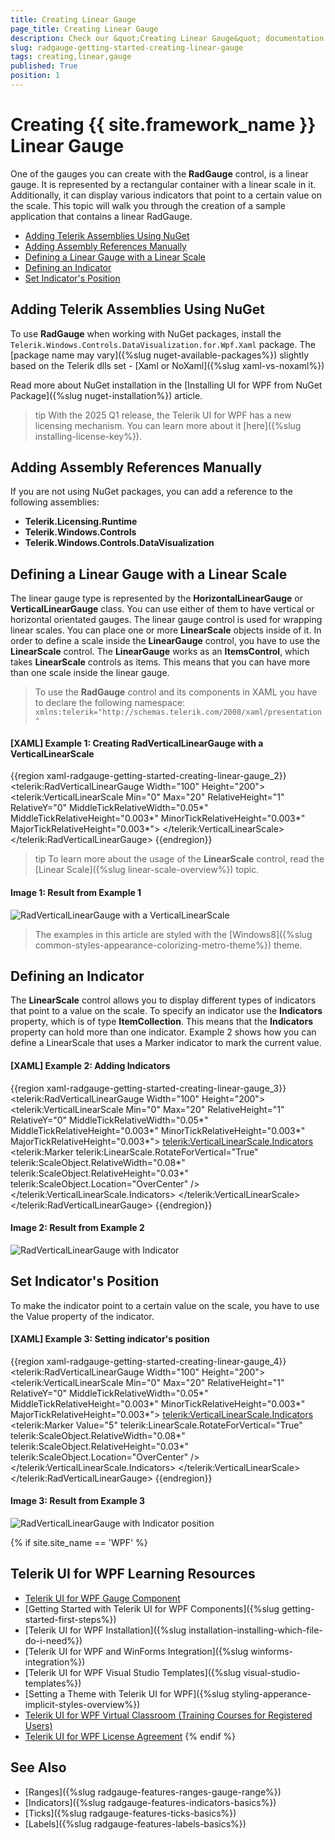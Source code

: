 ```yaml
---
title: Creating Linear Gauge
page_title: Creating Linear Gauge
description: Check our &quot;Creating Linear Gauge&quot; documentation article for the RadGauge {{ site.framework_name }} control.
slug: radgauge-getting-started-creating-linear-gauge
tags: creating,linear,gauge
published: True
position: 1
---
```


# Creating {{ site.framework_name }} Linear Gauge

One of the gauges you can create with the __RadGauge__ control, is a linear gauge. It is represented by a rectangular container with a linear scale in it. Additionally, it can display various indicators that point to a certain value on the scale. This topic will walk you through the creation of a sample application that contains a linear RadGauge.

* [Adding Telerik Assemblies Using NuGet](#adding-telerik-assemblies-using-nuget)
* [Adding Assembly References Manually](#adding-assembly-references-manually)
* [Defining a Linear Gauge with a Linear Scale](#defining-a-linear-gauge-with-a-linear-scale)
* [Defining an Indicator](#defining-an-indicator)
* [Set Indicator's Position](#set-indicators-position)

## Adding Telerik Assemblies Using NuGet

To use __RadGauge__ when working with NuGet packages, install the `Telerik.Windows.Controls.DataVisualization.for.Wpf.Xaml` package. The [package name may vary]({%slug nuget-available-packages%}) slightly based on the Telerik dlls set - [Xaml or NoXaml]({%slug xaml-vs-noxaml%})

Read more about NuGet installation in the [Installing UI for WPF from NuGet Package]({%slug nuget-installation%}) article.

>tip With the 2025 Q1 release, the Telerik UI for WPF has a new licensing mechanism. You can learn more about it [here]({%slug installing-license-key%}).

## Adding Assembly References Manually

If you are not using NuGet packages, you can add a reference to the following assemblies:

* __Telerik.Licensing.Runtime__
* __Telerik.Windows.Controls__
* __Telerik.Windows.Controls.DataVisualization__

## Defining a Linear Gauge with a Linear Scale

The linear gauge type is represented by the __HorizontalLinearGauge__ or __VerticalLinearGauge__ class. You can use either of them to have vertical or horizontal orientated gauges. The linear gauge control is used for wrapping linear scales. You can place one or more __LinearScale__ objects inside of it. In order to define a scale inside the __LinearGauge__ control, you have to use the __LinearScale__ control. The __LinearGauge__ works as an __ItemsControl__, which takes __LinearScale__ controls as items. This means that you can have more than one scale inside the linear gauge.

>To use the __RadGauge__ control and its components in XAML you have to declare the following namespace:  
>`xmlns:telerik="http://schemas.telerik.com/2008/xaml/presentation"`

#### __[XAML] Example 1: Creating RadVerticalLinearGauge with a VerticalLinearScale__
{{region xaml-radgauge-getting-started-creating-linear-gauge_2}}
	<telerik:RadVerticalLinearGauge Width="100" Height="200">
	    <telerik:VerticalLinearScale Min="0" 
	                    Max="20"
	                    RelativeHeight="1"
	                    RelativeY="0"
	                    MiddleTickRelativeWidth="0.05\*"
	                    MiddleTickRelativeHeight="0.003\*"
	                    MinorTickRelativeHeight="0.003\*"
	                    MajorTickRelativeHeight="0.003\*">
	    </telerik:VerticalLinearScale>
	</telerik:RadVerticalLinearGauge>
{{endregion}}

>tip To learn more about the usage of the __LinearScale__ control, read the [Linear Scale]({%slug linear-scale-overview%}) topic.

#### __Image 1: Result from Example 1__

![RadVerticalLinearGauge with a VerticalLinearScale](images/RadGauge_GettingStarted_LinearGauge_02.png)

> The examples in this article are styled with the [Windows8]({%slug common-styles-appearance-colorizing-metro-theme%}) theme.

## Defining an Indicator

The __LinearScale__ control allows you to display different types of indicators that point to a value on the scale. To specify an indicator use the __Indicators__ property, which is of type __ItemCollection__. This means that the __Indicators__ property can hold more than one indicator. Example 2 shows how you can define a LinearScale that uses a Marker indicator to mark the current value.

#### __[XAML] Example 2: Adding Indicators__
{{region xaml-radgauge-getting-started-creating-linear-gauge_3}}
	<telerik:RadVerticalLinearGauge Width="100" Height="200">
	    <telerik:VerticalLinearScale Min="0" 
	                         Max="20"
	                         RelativeHeight="1"
	                         RelativeY="0"
	                         MiddleTickRelativeWidth="0.05\*"
	                         MiddleTickRelativeHeight="0.003\*"
	                         MinorTickRelativeHeight="0.003\*"
	                         MajorTickRelativeHeight="0.003\*">
	        <telerik:VerticalLinearScale.Indicators>
	            <telerik:Marker telerik:LinearScale.RotateForVertical="True"
	                            telerik:ScaleObject.RelativeWidth="0.08\*"
	                            telerik:ScaleObject.RelativeHeight="0.03\*" 
	                            telerik:ScaleObject.Location="OverCenter" />
	        </telerik:VerticalLinearScale.Indicators>
	    </telerik:VerticalLinearScale>
	</telerik:RadVerticalLinearGauge>
{{endregion}}

#### __Image 2: Result from Example 2__

![RadVerticalLinearGauge with Indicator](images/RadGauge_GettingStarted_LinearGauge_03.png)

## Set Indicator's Position

To make the indicator point to a certain value on the scale, you have to use the Value property of the indicator. 

#### __[XAML] Example 3: Setting indicator's position__
{{region xaml-radgauge-getting-started-creating-linear-gauge_4}}
	<telerik:RadVerticalLinearGauge Width="100" Height="200">
	    <telerik:VerticalLinearScale Min="0" 
	                         Max="20"
	                         RelativeHeight="1"
	                         RelativeY="0"
	                         MiddleTickRelativeWidth="0.05\*"
	                         MiddleTickRelativeHeight="0.003\*"
	                         MinorTickRelativeHeight="0.003\*"
	                         MajorTickRelativeHeight="0.003\*">
	        <telerik:VerticalLinearScale.Indicators>
	            <telerik:Marker Value="5"
	                            telerik:LinearScale.RotateForVertical="True"
	                            telerik:ScaleObject.RelativeWidth="0.08\*"
	                            telerik:ScaleObject.RelativeHeight="0.03\*" 
	                            telerik:ScaleObject.Location="OverCenter" />
	        </telerik:VerticalLinearScale.Indicators>
	    </telerik:VerticalLinearScale>
	</telerik:RadVerticalLinearGauge>
{{endregion}}

#### __Image 3: Result from Example 3__

![RadVerticalLinearGauge with Indicator position](images/RadGauge_GettingStarted_LinearGauge_04.png)

{% if site.site_name == 'WPF' %}
## Telerik UI for WPF Learning Resources

* [Telerik UI for WPF Gauge Component](https://www.telerik.com/products/wpf/gauge.aspx)
* [Getting Started with Telerik UI for WPF Components]({%slug getting-started-first-steps%})
* [Telerik UI for WPF Installation]({%slug installation-installing-which-file-do-i-need%})
* [Telerik UI for WPF and WinForms Integration]({%slug winforms-integration%})
* [Telerik UI for WPF Visual Studio Templates]({%slug visual-studio-templates%})
* [Setting a Theme with Telerik UI for WPF]({%slug styling-apperance-implicit-styles-overview%})
* [Telerik UI for WPF Virtual Classroom (Training Courses for Registered Users)](https://learn.telerik.com/learn/course/external/view/elearning/16/telerik-ui-for-wpf) 
* [Telerik UI for WPF License Agreement](https://www.telerik.com/purchase/license-agreement/wpf-dlw-s)
{% endif %}

## See Also

* [Ranges]({%slug radgauge-features-ranges-gauge-range%})
* [Indicators]({%slug radgauge-features-indicators-basics%})
* [Ticks]({%slug radgauge-features-ticks-basics%})
* [Labels]({%slug radgauge-features-labels-basics%})